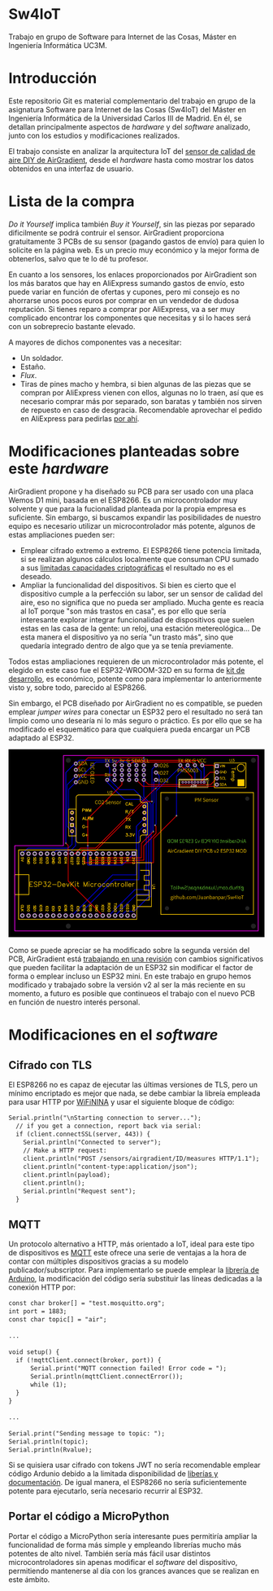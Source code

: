 # Sw4IoT
Trabajo en grupo de Software para Internet de las Cosas, Máster en Ingeniería Informática UC3M.

# Introducción
Este repositorio Git es material complementario del trabajo en grupo de la asignatura Software para Internet de las Cosas (Sw4IoT) del Máster en Ingeniería Informática de la Universidad Carlos III de Madrid. En él, se detallan principalmente aspectos de *hardware* y del *software* analizado, junto con los estudios y modificaciones realizados.

El trabajo consiste en analizar la arquitectura IoT del [sensor de calidad de aire DIY de AirGradient](https://www.airgradient.com/diy/), desde el *hardware* hasta como mostrar los datos obtenidos en una interfaz de usuario.

# Lista de la compra
*Do it Yourself* implica también *Buy it Yourself*, sin las piezas por separado dificilmente se podrá contruir el sensor. AirGradient proporciona gratuitamente 3 PCBs de su sensor (pagando gastos de envío) para quien lo solicite en la página web. Es un precio muy económico y la mejor forma de obtenerlos, salvo que te lo dé tu profesor.

En cuanto a los sensores, los enlaces proporcionados por AirGradient son los más baratos que hay en AliExpress sumando gastos de envío, esto puede variar en función de ofertas y cupones, pero mi consejo es no ahorrarse unos pocos euros por comprar en un vendedor de dudosa reputación. Si tienes reparo a comprar por AliExpress, va a ser muy complicado encontrar los componentes que necesitas y si lo haces será con un sobreprecio bastante elevado.

A mayores de dichos componentes vas a necesitar:
*    Un soldador.
*    Estaño.
*    *Flux*.
*    Tiras de pines macho y hembra, si bien algunas de las piezas que se compran por AliExpress vienen con ellos, algunas no lo traen, así que es necesario comprar más por separado, son baratas y también nos sirven de repuesto en caso de desgracia. Recomendable aprovechar el pedido en AliExpress para pedirlas [por ahí](https://es.aliexpress.com/item/4000873858801.html?spm=a2g0o.productlist.0.0.4f8d6f71De7uCH&algo_pvid=b76c128a-a59a-4447-81d1-1932ac6c2e54&algo_exp_id=b76c128a-a59a-4447-81d1-1932ac6c2e54-7&pdp_ext_f=%7B%22sku_id%22%3A%2210000010058190554%22%7D&pdp_pi=-1%3B2.24%3B-1%3B-1%40salePrice%3BEUR%3Bsearch-mainSearch).

# Modificaciones planteadas sobre este *hardware*
AirGradient propone y ha diseñado su PCB para ser usado con una placa Wemos D1 mini, basada en el ESP8266. Es un microcontrolador muy solvente y que para la fucionalidad planteada por la propia empresa es suficiente. Sin embargo, si buscamos expandir las posibilidades de nuestro equipo es necesario utilizar un microcontrolador más potente, algunos de estas ampliaciones pueden ser:
*    Emplear cifrado extremo a extremo. El ESP8266 tiene potencia limitada, si se realizan algunos cálculos localmente que consuman CPU sumado a sus [limitadas capacidades criptográficas](https://www.reddit.com/r/esp8266/comments/5n6gqr/whats_the_current_state_of_ssltls_on_the_esp8266/) el resultado no es el deseado.
*    Ampliar la funcionalidad del dispositivos. Si bien es cierto que el dispositivo cumple a la perfección su labor, ser un sensor de calidad del aire, eso no significa que no pueda ser ampliado. Mucha gente es reacia al IoT porque "son más trastos en casa", es por ello que sería interesante explorar integrar funcionalidad de dispositivos que suelen estas en las casa de la gente: un reloj, una estación metereológica... De esta manera el dispositivo ya no sería "un trasto más", sino que quedaría integrado dentro de algo que ya se tenía previamente.

Todos estas ampliaciones requieren de un microcontrolador más potente, el elegido en este caso fue el ESP32-WROOM-32D en su forma de [kit de desarrollo](https://es.aliexpress.com/item/32959541446.html?spm=a2g0o.productlist.0.0.399e74dfsqCDZ2&algo_pvid=8b461c01-9148-431b-b46c-cd6da843b5f3&algo_exp_id=8b461c01-9148-431b-b46c-cd6da843b5f3-3&pdp_ext_f=%7B%22sku_id%22%3A%2267085222105%22%7D&pdp_pi=-1%3B4.36%3B-1%3B-1%40salePrice%3BEUR%3Bsearch-mainSearch), es económico, potente como para implementar lo anteriormente visto y, sobre todo, parecido al ESP8266.

Sin embargo, el PCB diseñado por AirGradient no es compatible, se pueden emplear *jumper wires* para conectar un ESP32 pero el resultado no será tan limpio como uno desearía ni lo más seguro o práctico. Es por ello que se ha modificado el esquemático para que cualquiera pueda encargar un PCB adaptado al ESP32.

<img title="PCB ESP32 mod" alt="PCB DIY de AirGradient modificado para el ESP32" src="https://raw.githubusercontent.com/Juanbanpar/Sw4IoT/main/PCBv2_mod.png">

Como se puede apreciar se ha modificado sobre la segunda versión del PCB, AirGradient está [trabajando en una revisión](https://forum.airgradient.com/t/new-airgradient-diy-kit-version-3-feedback-and-discussion/146) con cambios significativos que pueden facilitar la adaptación de un ESP32 sin modificar el factor de forma o emplear incluso un ESP32 mini. En este trabajo en grupo hemos modificado y trabajado sobre la versión v2 al ser la más reciente en su momento, a futuro es posible que continueos el trabajo con el nuevo PCB en función de nuestro interés personal.

# Modificaciones en el *software*

## Cifrado con TLS
El ESP8266 no es capaz de ejecutar las últimas versiones de TLS, pero un mínimo encriptado es mejor que nada, se debe cambiar la libreía empleada para usar HTTP por [WiFiNINA](https://www.arduino.cc/reference/en/libraries/wifinina/client.connectssl/) y usar el siguiente bloque de código:

```
Serial.println("\nStarting connection to server...");
  // if you get a connection, report back via serial:
  if (client.connectSSL(server, 443)) {
    Serial.println("Connected to server");
    // Make a HTTP request:
    client.println("POST /sensors/airgradient/ID/measures HTTP/1.1");
    client.println("content-type:application/json");
    client.println(payload);
    client.println();
    Serial.println("Request sent");
  }
```

## MQTT
Un protocolo alternativo a HTTP, más orientado a IoT, ideal para este tipo de dispositivos es [MQTT](https://mqtt.org/) este ofrece una serie de ventajas a la hora de contar con múltiples dispositivos gracias a su modelo publicador/subscriptor.
Para implementarlo se puede emplear la [librería de Arduino](https://docs.arduino.cc/tutorials/uno-wifi-rev2/uno-wifi-r2-mqtt-device-to-device), la modificación del código sería substituir las líneas dedicadas a la conexión HTTP por:

```
const char broker[] = "test.mosquitto.org";
int port = 1883;
const char topic[] = "air";

...

void setup() {
  if (!mqttClient.connect(broker, port)) {
      Serial.print("MQTT connection failed! Error code = ");
      Serial.println(mqttClient.connectError());
      while (1);
  }
}

...

Serial.print("Sending message to topic: ");
Serial.println(topic);
Serial.println(Rvalue);
```

Si se quisiera usar cifrado con tokens JWT no sería recomendable emplear código Ardunio debido a la limitada disponibilidad de [liberías y documentación](https://github.com/chrismoorhouse/ArduinoJWT). De igual manera, el ESP8266 no sería suficientemente potente para ejecutarlo, sería necesario recurrir al ESP32.

## Portar el código a MicroPython
Portar el código a MicroPython sería interesante pues permitiría ampliar la funcionalidad de forma más simple y empleando librerías mucho más potentes de alto nivel. También sería más fácil usar distintos microcontroladores sin apenas modificar el *software* del dispositivo, permitiendo mantenerse al día con los grances avances que se realizan en este ámbito.
